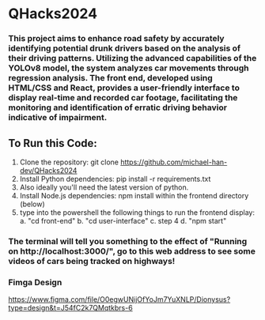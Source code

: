 # QHacks2024

### This project aims to enhance road safety by accurately identifying potential drunk drivers based on the analysis of their driving patterns. Utilizing the advanced capabilities of the YOLOv8 model, the system analyzes car movements through regression analysis. The front end, developed using HTML/CSS and React, provides a user-friendly interface to display real-time and recorded car footage, facilitating the monitoring and identification of erratic driving behavior indicative of impairment.

## To Run this Code:


1. Clone the repository: git clone https://github.com/michael-han-dev/QHacks2024
2. Install Python dependencies: pip install -r requirements.txt
3. Also ideally you'll need the latest version of python.
4. Install Node.js dependencies: npm install within the frontend directory (below)
5. type into the powershell the following things to run the frontend display:
  a. "cd front-end"
  b. "cd user-interface"
  c. step 4
  d. "npm start"

### The terminal will tell you something to the effect of "Running on http://localhost:3000/", go to this web address to see some videos of cars being tracked on highways!

### Fimga Design
https://www.figma.com/file/O0egwUNijOfYoJm7YuXNLP/Dionysus?type=design&t=J54fC2k7QMqtkbrs-6